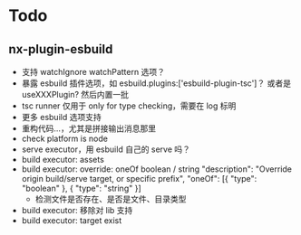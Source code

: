 # Todo

## nx-plugin-esbuild

- 支持 watchIgnore watchPattern 选项？
- 暴露 esbuild 插件选项，如 esbuild.plugins:['esbuild-plugin-tsc']？ 或者是 useXXXPlugin? 然后内置一批
- tsc runner 仅用于 only for type checking，需要在 log 标明
- 更多 esbuild 选项支持
- 重构代码...，尤其是拼接输出消息那里
- check platform is node
- serve executor，用 esbuild 自己的 serve 吗？
- build executor: assets
- build executor: override: oneOf boolean / string
  "description": "Override origin build/serve target, or specific prefix",
  "oneOf": [{ "type": "boolean" }, { "type": "string" }]
  - 检测文件是否存在、是否是文件、目录类型
- build executor: 移除对 lib 支持
- build executor: target exist

